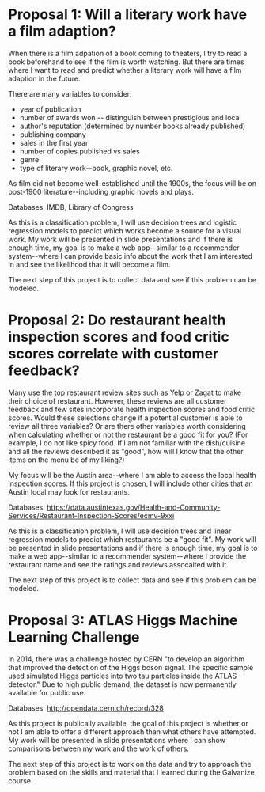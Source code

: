 # Proposal 1: Will a literary work have a film adaption?

When there is a film adpation of a book coming to theaters, I try to read a book beforehand to see if the film is worth watching. But there are times where I want to read and predict whether a literary work will have a film adaption in the future.

There are many variables to consider:
- year of publication
- number of awards won -- distinguish between prestigious and local
- author's reputation (determined by number books already published)
- publishing company
- sales in the first year
- number of copies published vs sales
- genre
- type of literary work--book, graphic novel, etc.

As film did not become well-established until the 1900s, the focus will be on post-1900 literature--including graphic novels and plays.

Databases: IMDB, Library of Congress

As this is a classification problem, I will use decision trees and logistic regression models to predict which works become a source for a visual work. My work will be presented in slide presentations and if there is enough time, my goal is to make a web app--similar to a recommender system--where I can provide basic info about the work that I am interested in and see the likelihood that it will become a film.

The next step of this project is to collect data and see if this problem can be modeled.

# Proposal 2: Do restaurant health inspection scores and food critic scores correlate with customer feedback?
Many use the top restaurant review sites such as Yelp or Zagat to make their choice of restaurant. However, these reviews are all customer feedback and few sites incorporate health inspection scores and food critic scores. Would these selections change if a potential customer is able to review all three variables? Or are there other variables worth considering when calculating whether or not the restaurant be a good fit for you? (For example, I do not like spicy food. If I am not familiar with the dish/cuisine and all the reviews described it as "good", how will I know that the other items on the menu be of my liking?)

My focus will be the Austin area--where I am able to access the local health inspection scores. If this project is chosen, I will include other cities that an Austin local may look for restaurants.

Databases: https://data.austintexas.gov/Health-and-Community-Services/Restaurant-Inspection-Scores/ecmv-9xxi

As this is a classification problem, I will use decision trees and linear regression models to predict which restaurants be a "good fit". My work will be presented in slide presentations and if there is enough time, my goal is to make a web app--similar to a recommender system--where I provide the restaurant name and see the ratings and reviews assocaited with it.

The next step of this project is to collect data and see if this problem can be modeled.

# Proposal 3: ATLAS Higgs Machine Learning Challenge

In 2014, there was a challenge hosted by CERN "to develop an algorithm that improved the detection of the Higgs boson signal. The specific sample used simulated Higgs particles into two tau particles inside the ATLAS detector." Due to high public demand, the dataset is now permanently available for public use.

Databases: http://opendata.cern.ch/record/328

As this project is publically available, the goal of this project is whether or not I am able to offer a different approach than what others have attempted. My work will be presented in slide presentations where I can show comparisons between my work and the work of others.

The next step of this project is to work on the data and try to approach the problem based on the skills and material that I learned during the Galvanize course.
